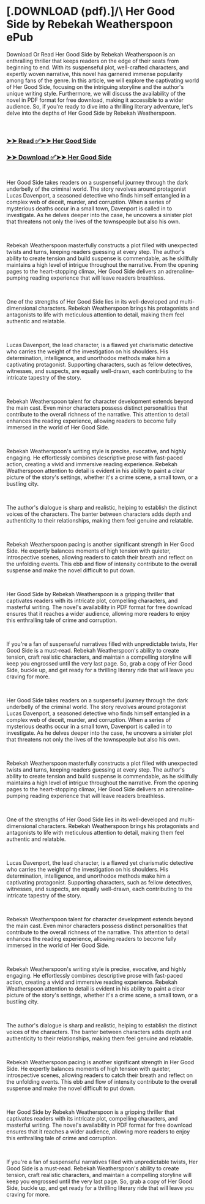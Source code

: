 # [.DOWNLOAD (pdf).]/\ Her Good Side by Rebekah Weatherspoon ePub

<p>Download Or Read Her Good Side by Rebekah Weatherspoon is an enthralling thriller that keeps readers on the edge of their seats from beginning to end. With its suspenseful plot, well-crafted characters, and expertly woven narrative, this novel has garnered immense popularity among fans of the genre. In this article, we will explore the captivating world of Her Good Side, focusing on the intriguing storyline and the author's unique writing style. Furthermore, we will discuss the availability of the novel in PDF format for free download, making it accessible to a wider audience. So, if you're ready to dive into a thrilling literary adventure, let's delve into the depths of Her Good Side by Rebekah Weatherspoon.</p>
<p>&nbsp;</p>

### [➤➤ Read ✅➤➤ Her Good Side](https://thehelpfulbooks.blogspot.com/id/62296512)

### [➤➤ Download ✅➤➤ Her Good Side](https://thehelpfulbooks.blogspot.com/id/62296512)

<p>&nbsp;</p>
<p>Her Good Side takes readers on a suspenseful journey through the dark underbelly of the criminal world. The story revolves around protagonist Lucas Davenport, a seasoned detective who finds himself entangled in a complex web of deceit, murder, and corruption. When a series of mysterious deaths occur in a small town, Davenport is called in to investigate. As he delves deeper into the case, he uncovers a sinister plot that threatens not only the lives of the townspeople but also his own.</p>
<p>&nbsp;</p>
<p>Rebekah Weatherspoon masterfully constructs a plot filled with unexpected twists and turns, keeping readers guessing at every step. The author's ability to create tension and build suspense is commendable, as he skillfully maintains a high level of intrigue throughout the narrative. From the opening pages to the heart-stopping climax, Her Good Side delivers an adrenaline-pumping reading experience that will leave readers breathless.</p>
<p>&nbsp;</p>
<p>One of the strengths of Her Good Side lies in its well-developed and multi-dimensional characters. Rebekah Weatherspoon brings his protagonists and antagonists to life with meticulous attention to detail, making them feel authentic and relatable.</p>
<p>&nbsp;</p>
<p>Lucas Davenport, the lead character, is a flawed yet charismatic detective who carries the weight of the investigation on his shoulders. His determination, intelligence, and unorthodox methods make him a captivating protagonist. Supporting characters, such as fellow detectives, witnesses, and suspects, are equally well-drawn, each contributing to the intricate tapestry of the story.</p>
<p>&nbsp;</p>
<p>Rebekah Weatherspoon talent for character development extends beyond the main cast. Even minor characters possess distinct personalities that contribute to the overall richness of the narrative. This attention to detail enhances the reading experience, allowing readers to become fully immersed in the world of Her Good Side.</p>
<p>&nbsp;</p>
<p>Rebekah Weatherspoon's writing style is precise, evocative, and highly engaging. He effortlessly combines descriptive prose with fast-paced action, creating a vivid and immersive reading experience. Rebekah Weatherspoon attention to detail is evident in his ability to paint a clear picture of the story's settings, whether it's a crime scene, a small town, or a bustling city.</p>
<p>&nbsp;</p>
<p>The author's dialogue is sharp and realistic, helping to establish the distinct voices of the characters. The banter between characters adds depth and authenticity to their relationships, making them feel genuine and relatable.</p>
<p>&nbsp;</p>
<p>Rebekah Weatherspoon pacing is another significant strength in Her Good Side. He expertly balances moments of high tension with quieter, introspective scenes, allowing readers to catch their breath and reflect on the unfolding events. This ebb and flow of intensity contribute to the overall suspense and make the novel difficult to put down.</p>
<p>&nbsp;</p>
<p>Her Good Side by Rebekah Weatherspoon is a gripping thriller that captivates readers with its intricate plot, compelling characters, and masterful writing. The novel's availability in PDF format for free download ensures that it reaches a wider audience, allowing more readers to enjoy this enthralling tale of crime and corruption.</p>
<p>&nbsp;</p>
<p>If you're a fan of suspenseful narratives filled with unpredictable twists, Her Good Side is a must-read. Rebekah Weatherspoon's ability to create tension, craft realistic characters, and maintain a compelling storyline will keep you engrossed until the very last page. So, grab a copy of Her Good Side, buckle up, and get ready for a thrilling literary ride that will leave you craving for more.</p>
<p>&nbsp;</p>
<p>Her Good Side takes readers on a suspenseful journey through the dark underbelly of the criminal world. The story revolves around protagonist Lucas Davenport, a seasoned detective who finds himself entangled in a complex web of deceit, murder, and corruption. When a series of mysterious deaths occur in a small town, Davenport is called in to investigate. As he delves deeper into the case, he uncovers a sinister plot that threatens not only the lives of the townspeople but also his own.</p>
<p>&nbsp;</p>
<p>Rebekah Weatherspoon masterfully constructs a plot filled with unexpected twists and turns, keeping readers guessing at every step. The author's ability to create tension and build suspense is commendable, as he skillfully maintains a high level of intrigue throughout the narrative. From the opening pages to the heart-stopping climax, Her Good Side delivers an adrenaline-pumping reading experience that will leave readers breathless.</p>
<p>&nbsp;</p>
<p>One of the strengths of Her Good Side lies in its well-developed and multi-dimensional characters. Rebekah Weatherspoon brings his protagonists and antagonists to life with meticulous attention to detail, making them feel authentic and relatable.</p>
<p>&nbsp;</p>
<p>Lucas Davenport, the lead character, is a flawed yet charismatic detective who carries the weight of the investigation on his shoulders. His determination, intelligence, and unorthodox methods make him a captivating protagonist. Supporting characters, such as fellow detectives, witnesses, and suspects, are equally well-drawn, each contributing to the intricate tapestry of the story.</p>
<p>&nbsp;</p>
<p>Rebekah Weatherspoon talent for character development extends beyond the main cast. Even minor characters possess distinct personalities that contribute to the overall richness of the narrative. This attention to detail enhances the reading experience, allowing readers to become fully immersed in the world of Her Good Side.</p>
<p>&nbsp;</p>
<p>Rebekah Weatherspoon's writing style is precise, evocative, and highly engaging. He effortlessly combines descriptive prose with fast-paced action, creating a vivid and immersive reading experience. Rebekah Weatherspoon attention to detail is evident in his ability to paint a clear picture of the story's settings, whether it's a crime scene, a small town, or a bustling city.</p>
<p>&nbsp;</p>
<p>The author's dialogue is sharp and realistic, helping to establish the distinct voices of the characters. The banter between characters adds depth and authenticity to their relationships, making them feel genuine and relatable.</p>
<p>&nbsp;</p>
<p>Rebekah Weatherspoon pacing is another significant strength in Her Good Side. He expertly balances moments of high tension with quieter, introspective scenes, allowing readers to catch their breath and reflect on the unfolding events. This ebb and flow of intensity contribute to the overall suspense and make the novel difficult to put down.</p>
<p>&nbsp;</p>
<p>Her Good Side by Rebekah Weatherspoon is a gripping thriller that captivates readers with its intricate plot, compelling characters, and masterful writing. The novel's availability in PDF format for free download ensures that it reaches a wider audience, allowing more readers to enjoy this enthralling tale of crime and corruption.</p>
<p>&nbsp;</p>
<p>If you're a fan of suspenseful narratives filled with unpredictable twists, Her Good Side is a must-read. Rebekah Weatherspoon's ability to create tension, craft realistic characters, and maintain a compelling storyline will keep you engrossed until the very last page. So, grab a copy of Her Good Side, buckle up, and get ready for a thrilling literary ride that will leave you craving for more.</p>
<p>&nbsp;</p>
